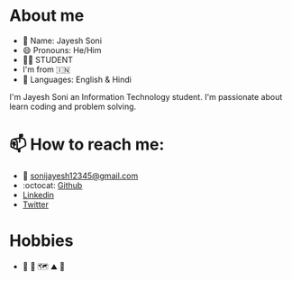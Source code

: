 # **About me**
- :bust_in_silhouette: Name: Jayesh Soni
- :smile: Pronouns: He/Him
- :man_student: STUDENT
- I'm from :india:
- :mega: Languages: English & Hindi

I'm Jayesh Soni an Information Technology student. I'm passionate about learn coding and problem solving.

# 📫 How to reach me: 
- :e-mail: sonijayesh12345@gmail.com
- :octocat: [Github](https://github.com/thejayeshsoni)
- [Linkedin](https://www.linkedin.com/in/thejayeshsoni/)
- [Twitter](https://twitter.com/thejayeshsoni)

# Hobbies
- :camera_flash: :orange_book: :world_map: :mountain: :badminton:
